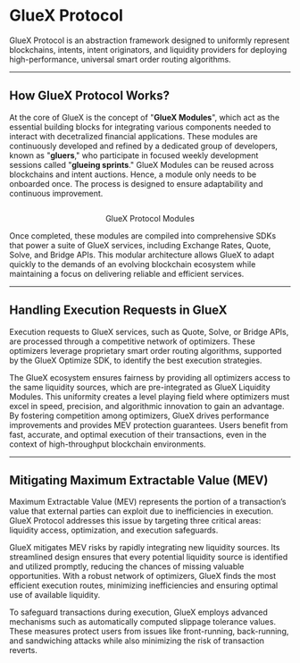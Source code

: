 # GlueX Protocol

GlueX Protocol is an abstraction framework designed to uniformly represent blockchains, intents, intent originators, and
liquidity providers for deploying high-performance, universal smart order routing algorithms.

---

## How GlueX Protocol Works?

At the core of GlueX is the concept of "**GlueX Modules**", which act as the essential building blocks for integrating
various components needed to interact with decetralized financial applications. These modules are continuously developed
and refined by a dedicated group of developers, known as "**gluers**," who participate in focused weekly development
sessions called "**glueing sprints**." GlueX Modules can be reused across blockchains and intent auctions. Hence, a
module only needs to be onboarded once. The process is designed to ensure adaptability and continuous improvement.

<figure>
    <img src="/docs/gluex-protocol/gluex_protocol_modules.png" alt="" />
    <figcaption>
        <p align="center">
            GlueX Protocol Modules
        </p>
    </figcaption>
</figure>

Once completed, these modules are compiled into comprehensive SDKs that power a suite of GlueX services, including
Exchange Rates, Quote, Solve, and Bridge APIs. This modular architecture allows GlueX to adapt quickly to the demands of
an evolving blockchain ecosystem while maintaining a focus on delivering reliable and efficient services.

---

## Handling Execution Requests in GlueX

Execution requests to GlueX services, such as Quote, Solve, or Bridge APIs, are processed through a competitive network
of optimizers. These optimizers leverage proprietary smart order routing algorithms, supported by the GlueX Optimize
SDK, to identify the best execution strategies.&#x20;

The GlueX ecosystem ensures fairness by providing all optimizers access to the same liquidity sources, which are
pre-integrated as GlueX Liquidity Modules. This uniformity creates a level playing field where optimizers must excel in
speed, precision, and algorithmic innovation to gain an advantage. By fostering competition among optimizers, GlueX
drives performance improvements and provides MEV protection guarantees. Users benefit from fast, accurate, and optimal
execution of their transactions, even in the context of high-throughput blockchain environments.

---

## Mitigating Maximum Extractable Value (MEV)

Maximum Extractable Value (MEV) represents the portion of a transaction’s value that external parties can exploit due to
inefficiencies in execution. GlueX Protocol addresses this issue by targeting three critical areas: liquidity access,
optimization, and execution safeguards.

GlueX mitigates MEV risks by rapidly integrating new liquidity sources. Its streamlined design ensures that every
potential liquidity source is identified and utilized promptly, reducing the chances of missing valuable opportunities.
With a robust network of optimizers, GlueX finds the most efficient execution routes, minimizing inefficiencies and
ensuring optimal use of available liquidity.&#x20;

To safeguard transactions during execution, GlueX employs advanced mechanisms such as automatically computed slippage
tolerance values. These measures protect users from issues like front-running, back-running, and sandwiching attacks
while also minimizing the risk of transaction reverts.&#x20;
